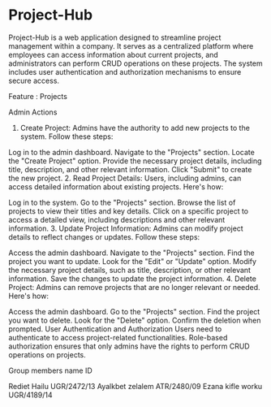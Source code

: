 # Project-Hub

Project-Hub is a web application designed to streamline project management within a company. It serves as a centralized platform where employees can access information about current projects, and administrators can perform CRUD operations on these projects. The system includes user authentication and authorization mechanisms to ensure secure access.

Feature : Projects

Admin Actions
1. Create Project:
Admins have the authority to add new projects to the system. Follow these steps:

Log in to the admin dashboard.
Navigate to the "Projects" section.
Locate the "Create Project" option.
Provide the necessary project details, including title, description, and other relevant information.
Click "Submit" to create the new project.
2. Read Project Details:
Users, including admins, can access detailed information about existing projects. Here's how:

Log in to the system.
Go to the "Projects" section.
Browse the list of projects to view their titles and key details.
Click on a specific project to access a detailed view, including descriptions and other relevant information.
3. Update Project Information:
Admins can modify project details to reflect changes or updates. Follow these steps:

Access the admin dashboard.
Navigate to the "Projects" section.
Find the project you want to update.
Look for the "Edit" or "Update" option.
Modify the necessary project details, such as title, description, or other relevant information.
Save the changes to update the project information.
4. Delete Project:
Admins can remove projects that are no longer relevant or needed. Here's how:

Access the admin dashboard.
Go to the "Projects" section.
Find the project you want to delete.
Look for the "Delete" option.
Confirm the deletion when prompted.
User Authentication and Authorization
Users need to authenticate to access project-related functionalities.
Role-based authorization ensures that only admins have the rights to perform CRUD operations on projects.


Group members name                      ID

Rediet Hailu                            UGR/2472/13
Ayalkbet zelalem                        ATR/2480/09
Ezana kifle worku                       UGR/4189/14

